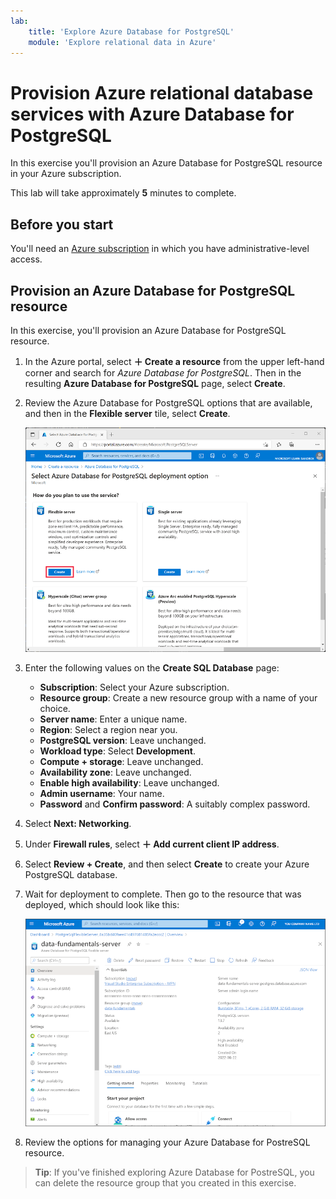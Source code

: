 ```yaml
---
lab:
    title: 'Explore Azure Database for PostgreSQL'
    module: 'Explore relational data in Azure'
---
```


# Provision Azure relational database services with Azure Database for PostgreSQL

In this exercise you'll provision an Azure Database for PostgreSQL resource in your Azure subscription.

This lab will take approximately **5** minutes to complete.

## Before you start

You'll need an [Azure subscription](https://azure.microsoft.com/free) in which you have administrative-level access.

## Provision an Azure Database for PostgreSQL resource

In this exercise, you'll provision an Azure Database for PostgreSQL resource.

1. In the Azure portal, select **&#65291; Create a resource** from the upper left-hand corner and search for *Azure Database for PostgreSQL*. Then in the resulting **Azure Database for PostgreSQL** page, select **Create**.

1. Review the Azure Database for PostgreSQL options that are available, and then in the **Flexible server** tile, select **Create**.

    ![Screenshot of Azure Database for PostgreSQL deployment options](images/postgresql-options.png)

1. Enter the following values on the **Create SQL Database** page:
    - **Subscription**: Select your Azure subscription.
    - **Resource group**: Create a new resource group with a name of your choice.
    - **Server name**: Enter a unique name.
    - **Region**: Select a region near you.
    - **PostgreSQL version**: Leave unchanged.
    - **Workload type**: Select **Development**.
    - **Compute + storage**: Leave unchanged.
    - **Availability zone**: Leave unchanged.
    - **Enable high availability**: Leave unchanged.
    - **Admin username**: Your name.
    - **Password** and **Confirm password**: A suitably complex password.

1. Select **Next: Networking**.

1. Under **Firewall rules**, select **&#65291; Add current client IP address**.

1. Select **Review + Create**, and then select **Create** to create your Azure PostgreSQL database.

1. Wait for deployment to complete. Then go to the resource that was deployed, which should look like this:

    ![Screenshot of the Azure portal showing the Azure Database for PostgreSQL page.](images/postgresql-portal.png)

1. Review the options for managing your Azure Database for PostreSQL resource.

> **Tip**: If you've finished exploring Azure Database for PostreSQL, you can delete the resource group that you created in this exercise.
